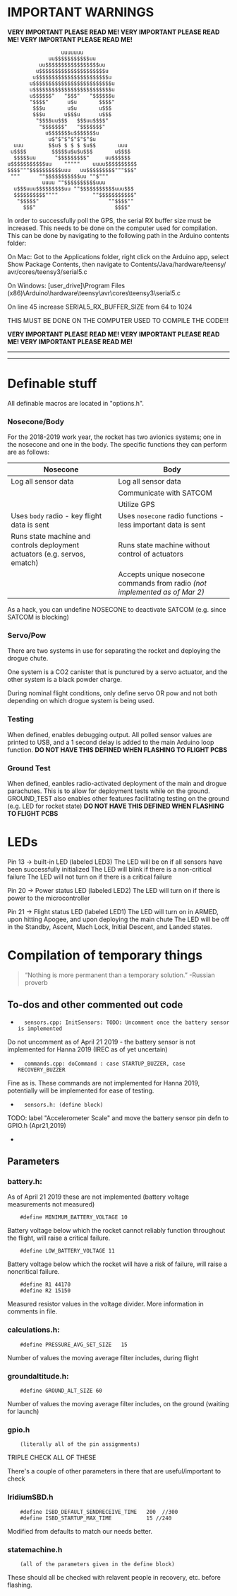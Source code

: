 # IMPORTANT WARNINGS

**VERY IMPORTANT PLEASE READ ME! VERY IMPORTANT PLEASE READ ME! VERY IMPORTANT PLEASE READ ME!**

                     uuuuuuu
                 uu$$$$$$$$$$$uu
              uu$$$$$$$$$$$$$$$$$uu
             u$$$$$$$$$$$$$$$$$$$$$u
            u$$$$$$$$$$$$$$$$$$$$$$$u
           u$$$$$$$$$$$$$$$$$$$$$$$$$u
           u$$$$$$$$$$$$$$$$$$$$$$$$$u
           u$$$$$$"   "$$$"   "$$$$$$u
           "$$$$"      u$u       $$$$"
            $$$u       u$u       u$$$
            $$$u      u$$$u      u$$$
             "$$$$uu$$$   $$$uu$$$$"
              "$$$$$$$"   "$$$$$$$"
                u$$$$$$$u$$$$$$$u
                 u$"$"$"$"$"$"$u
      uuu        $$u$ $ $ $ $u$$       uuu
     u$$$$        $$$$$u$u$u$$$       u$$$$
      $$$$$uu      "$$$$$$$$$"     uu$$$$$$
    u$$$$$$$$$$$uu    """""    uuuu$$$$$$$$$$
    $$$$"""$$$$$$$$$$uuu   uu$$$$$$$$$"""$$$"
     """      ""$$$$$$$$$$$uu ""$"""
               uuuu ""$$$$$$$$$$uuu
      u$$$uuu$$$$$$$$$uu ""$$$$$$$$$$$uuu$$$
      $$$$$$$$$$""""           ""$$$$$$$$$$$"
       "$$$$$"                      ""$$$$""
         $$$"                         $$$$"

In order to successfully poll the GPS, the serial RX buffer size must be increased. This needs
to be done on the computer used for compilation. This can be done by navigating to the following
path in the Arduino contents folder:

On Mac: Got to the Applications folder, right click on the Arduino app, select Show Package Contents,
  then navigate to ‎⁨Contents⁩/⁨Java⁩/⁨hardware⁩/⁨teensy⁩/⁨avr⁩/⁨cores⁩/⁨teensy3⁩/serial5.c

On Windows: [user_drive]\Program Files (x86)\Arduino\hardware\teensy\avr\cores\teensy3\serial5.c

On line 45 increase SERIAL5_RX_BUFFER_SIZE from 64 to 1024

THIS MUST BE DONE ON THE COMPUTER USED TO COMPILE THE CODE!!!

**VERY IMPORTANT PLEASE READ ME! VERY IMPORTANT PLEASE READ ME! VERY IMPORTANT PLEASE READ ME!**

***
***


# Definable stuff
All definable macros are located in "options.h".

### Nosecone/Body
For the 2018-2019 work year, the rocket has two avionics systems; one in the nosecone and one in the body.
The specific functions they can perform are as follows:

|Nosecone            | Body|
|---- | ----|
| Log all sensor data | Log all sensor data |
|                    | Communicate with SATCOM
|                    | Utilize GPS
| Uses `body` radio - key flight data is sent | Uses `nosecone` radio functions - less important data is sent|
|Runs state machine and controls deployment actuators (e.g. servos, ematch) | Runs state machine without control of actuators |
| | Accepts unique nosecone commands from radio _(not implemented as of Mar 2)_ |

As a hack, you can undefine NOSECONE to deactivate SATCOM (e.g. since SATCOM is blocking)

### Servo/Pow
There are two systems in use for separating the rocket and deploying the drogue chute.

One system is a CO2 canister that is punctured by a servo actuator, and the other system is a black powder charge.

During nominal flight conditions, only define servo OR pow and not both depending on which drogue system is being used.

### Testing
When defined, enables debugging output. All polled sensor values are printed to USB, and a 1 second delay is added to the main Arduino loop function. **DO NOT HAVE THIS DEFINED WHEN FLASHING TO FLIGHT PCBS**

### Ground Test
When defined, eanbles radio-activated deployment of the main and drogue parachutes. This is to allow for deployment tests while on the ground. GROUND_TEST also enables other features facilitating testing on the ground (e.g. LED for rocket state) **DO NOT HAVE THIS DEFINED WHEN FLASHING TO FLIGHT PCBS**

# LEDs
Pin 13 -> built-in LED (labeled LED3)
  The LED will be on if all sensors have been successfully initialized
  The LED will blink if there is a non-critical failure
  The LED will not turn on if there is a critical failure

Pin 20 -> Power status LED (labeled LED2)
  The LED will turn on if there is power to the microcontroller

Pin 21 -> Flight status LED (labeled LED1)
  The LED will turn on in ARMED, upon hitting Apogee, and upon deploying the main chute
  The LED will be off in the Standby, Ascent, Mach Lock, Initial Descent, and Landed states.

# Compilation of temporary things
>“Nothing is more permanent than a temporary solution.” -Russian proverb

## To-dos and other commented out code
*       sensors.cpp: InitSensors: TODO: Uncomment once the battery sensor is implemented
Do not uncomment as of April 21 2019 - the battery sensor is not implemented for Hanna 2019 (IREC as of yet uncertain)

*       commands.cpp: doCommand	: case STARTUP_BUZZER, case RECOVERY_BUZZER
Fine as is. These commands are not implemented for Hanna 2019, potentially will be implemented for ease of testing.

*       sensors.h: (define block)
TODO: label "Accelerometer Scale" and move the battery sensor pin defn to GPIO.h (Apr21,2019)

*

## Parameters
### battery.h:
As of April 21 2019 these are not implemented (battery voltage measurements not measured)

        #define MINIMUM_BATTERY_VOLTAGE 10
Battery voltage below which the rocket cannot reliably function throughout the flight, will raise a critical failure.

        #define LOW_BATTERY_VOLTAGE 11

Battery voltage below which the rocket will have a risk of failure, will raise a noncritical failure.

        #define R1 44170
        #define R2 15150

Measured resistor values in the voltage divider. More information in comments in file.

### calculations.h:
        #define PRESSURE_AVG_SET_SIZE   15
Number of values the moving average filter includes, during flight

### groundaltitude.h:
        #define GROUND_ALT_SIZE 60
Number of values the moving average filter includes, on the ground (waiting for launch)

### gpio.h
        (literally all of the pin assignments)
TRIPLE CHECK ALL OF THESE

There's a couple of other parameters in there that are useful/important to check

### IridiumSBD.h
        #define ISBD_DEFAULT_SENDRECEIVE_TIME   200  //300
        #define ISBD_STARTUP_MAX_TIME           15 //240
Modified from defaults to match our needs better.

### statemachine.h
        (all of the parameters given in the define block)
These should all be checked with relavent people in recovery, etc. before flashing.

